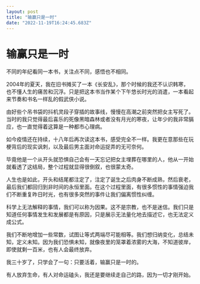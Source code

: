 ```yaml
---
layout: post
title: "输赢只是一时"
date: "2022-11-19T16:24:45.683Z"
---
```

输赢只是一时
======

不同的年纪看同一本书，关注点不同，感悟也不相同。

2004年的夏天，我在旧书摊买了一本《长安乱》，那个时候的我还不认识韩寒，也不懂人生的痛苦和沉浮。只是把这本书当作某个下午悠长时光的消遣，一本看起来节奏和书名一样乱的假武侠小说。

由好些个吊书袋的抖机灵段子穿插的故事线，慢慢在高潮之前突然把女主写死了。当时的我只觉得最后喜乐的死像黑暗森林或者没有月光的寒夜，让年少的我非常膈应，也一直觉得着这算是一种都市心理病。

如今疫情还在持续，十八年后再次读这本书，感受完全不一样。我更在意那些在玩梗背后的现实讽刺，以及最后男主面对命运捉弄的无可奈何。

毕竟他是一个从开头就恐惧自己会有一天忘记把女主埋葬在哪里的人，他从一开始就看透了这结局，整个过程就显得很倒叙，也很蒙太奇。

人生也是如此，开头和结尾都注定了，注定了诞生之后肉身不断成熟，然后衰老，最后我们都回归到非时间的永恒里面。在这个过程里面，有很多惯性的事情强迫我们不断重复昨日时光，也有很多突然的事件让我们偏离惯性纠缠。

科学上无法解释的事情，我们可以称为因果。这不是宗教，也不是迷信。我们只是知道任何事情发生和发展都是有原因，只是展示无法量化地去描述它，也无法定义成公式。

我们不断地增加一些常数，试图让等式两端尽可能相等。我们想归纳变化，总结未知，定义未知。因为我们恐惧未知，就像夜里的笼罩着浓雾的大海，不知道彼岸，即使就剩一百米，也有人会最终放弃。

我三十岁了，只学会了一句：只要活着，输赢只是一时的。

有人放弃生命，有人对命运磕头，我还是要继续走自己的路，因为一切才刚开始。